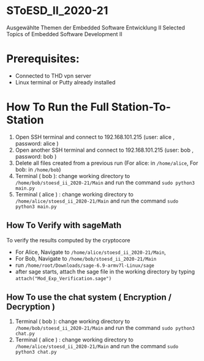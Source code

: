 # SToESD_II_2020-21

Ausgewählte Themen der Embedded Software Entwicklung II
Selected Topics of Embedded Software Development II

# Prerequisites:

- Connected to THD vpn server
- Linux terminal or Putty already installed

# How To Run the Full Station-To-Station

1. Open SSH terminal and connect to 192.168.101.215 (user: alice , password: alice )
2. Open another SSH terminal and connect to 192.168.101.215 (user: bob , password: bob )
3. Delete all files created from a previous run (For alice: in `/home/alice`, For bob: in `/home/bob`)
4. Terminal ( bob ): change working directory to `/home/bob/stoesd_ii_2020-21/Main` and run the command `sudo python3 main.py`
5. Terminal ( alice ) : change working directory to `/home/alice/stoesd_ii_2020-21/Main` and run the command `sudo python3 main.py`

## How To Verify with sageMath 

To verify the results computed by the cryptocore
- For Alice, Navigate to `/home/alice/stoesd_ii_2020-21/Main`,
- For Bob,  Navigate to `/home/bob/stoesd_ii_2020-21/Main`
- run `/home/root/Downloads/sage-6.9-armv7l-Linux/sage`
- after sage starts, attach the sage file in the working directory by typing `attach("Mod_Exp_Verification.sage")`

## How To use the chat system ( Encryption / Decryption )
1. Terminal ( bob ): change working directory to `/home/bob/stoesd_ii_2020-21/Main` and run the command `sudo python3 chat.py`
2. Terminal ( alice ) : change working directory to `/home/alice/stoesd_ii_2020-21/Main` and run the command `sudo python3 chat.py`

